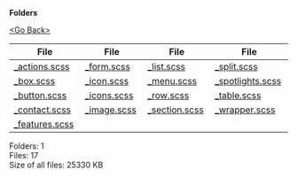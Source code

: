 **Folders**

[&lt;Go Back&gt;](../right.html)

<table><thead><tr class="header"><th><strong>File</strong></th><th><strong>File</strong></th><th><strong>File</strong></th><th><strong>File</strong></th></tr></thead><tbody><tr class="odd"><td><a href="_actions.scss">_actions.scss</a> </td><td><a href="_form.scss">_form.scss</a> </td><td><a href="_list.scss">_list.scss</a> </td><td><a href="_split.scss">_split.scss</a> </td></tr><tr class="even"><td><a href="_box.scss">_box.scss</a> </td><td><a href="_icon.scss">_icon.scss</a> </td><td><a href="_menu.scss">_menu.scss</a> </td><td><a href="_spotlights.scss">_spotlights.scss</a> </td></tr><tr class="odd"><td><a href="_button.scss">_button.scss</a> </td><td><a href="_icons.scss">_icons.scss</a> </td><td><a href="_row.scss">_row.scss</a> </td><td><a href="_table.scss">_table.scss</a> </td></tr><tr class="even"><td><a href="_contact.scss">_contact.scss</a> </td><td><a href="_image.scss">_image.scss</a> </td><td><a href="_section.scss">_section.scss</a> </td><td><a href="_wrapper.scss">_wrapper.scss</a> </td></tr><tr class="odd"><td><a href="_features.scss">_features.scss</a> </td><td></td><td></td><td></td></tr></tbody></table>

Folders: 1  
Files: 17  
Size of all files: 25330 KB
